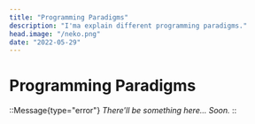 ```yaml
---
title: "Programming Paradigms"
description: "I'ma explain different programming paradigms."
head.image: "/neko.png"
date: "2022-05-29"
---
```


# Programming Paradigms

::Message{type="error"}
*There'll be something here... Soon.*
::
